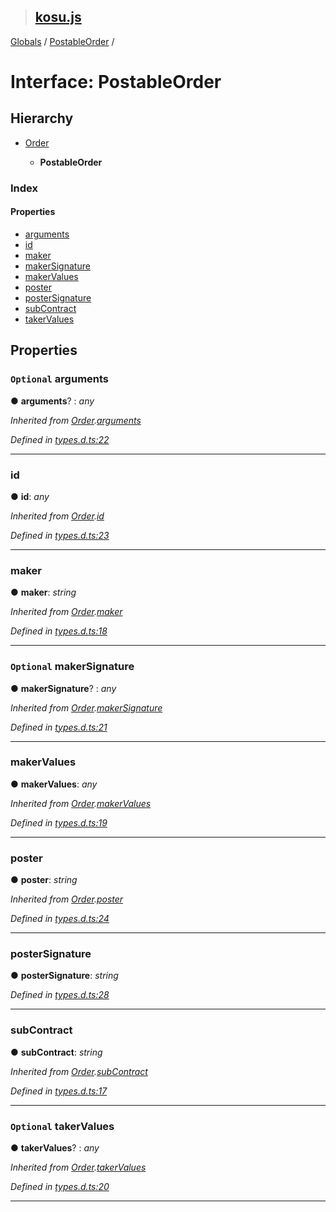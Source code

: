 > ## [kosu.js](../README.md)

[Globals](../globals.md) / [PostableOrder](postableorder.md) /

# Interface: PostableOrder

## Hierarchy

-   [Order](order.md)

    -   **PostableOrder**

### Index

#### Properties

-   [arguments](postableorder.md#optional-arguments)
-   [id](postableorder.md#id)
-   [maker](postableorder.md#maker)
-   [makerSignature](postableorder.md#optional-makersignature)
-   [makerValues](postableorder.md#makervalues)
-   [poster](postableorder.md#poster)
-   [posterSignature](postableorder.md#postersignature)
-   [subContract](postableorder.md#subcontract)
-   [takerValues](postableorder.md#optional-takervalues)

## Properties

### `Optional` arguments

● **arguments**? : _any_

_Inherited from [Order](order.md).[arguments](order.md#optional-arguments)_

_Defined in [types.d.ts:22](https://github.com/ParadigmFoundation/kosu-monorepo/blob/4c58673/packages/kosu.js/src/types.d.ts#L22)_

---

### id

● **id**: _any_

_Inherited from [Order](order.md).[id](order.md#id)_

_Defined in [types.d.ts:23](https://github.com/ParadigmFoundation/kosu-monorepo/blob/4c58673/packages/kosu.js/src/types.d.ts#L23)_

---

### maker

● **maker**: _string_

_Inherited from [Order](order.md).[maker](order.md#maker)_

_Defined in [types.d.ts:18](https://github.com/ParadigmFoundation/kosu-monorepo/blob/4c58673/packages/kosu.js/src/types.d.ts#L18)_

---

### `Optional` makerSignature

● **makerSignature**? : _any_

_Inherited from [Order](order.md).[makerSignature](order.md#optional-makersignature)_

_Defined in [types.d.ts:21](https://github.com/ParadigmFoundation/kosu-monorepo/blob/4c58673/packages/kosu.js/src/types.d.ts#L21)_

---

### makerValues

● **makerValues**: _any_

_Inherited from [Order](order.md).[makerValues](order.md#makervalues)_

_Defined in [types.d.ts:19](https://github.com/ParadigmFoundation/kosu-monorepo/blob/4c58673/packages/kosu.js/src/types.d.ts#L19)_

---

### poster

● **poster**: _string_

_Inherited from [Order](order.md).[poster](order.md#poster)_

_Defined in [types.d.ts:24](https://github.com/ParadigmFoundation/kosu-monorepo/blob/4c58673/packages/kosu.js/src/types.d.ts#L24)_

---

### posterSignature

● **posterSignature**: _string_

_Defined in [types.d.ts:28](https://github.com/ParadigmFoundation/kosu-monorepo/blob/4c58673/packages/kosu.js/src/types.d.ts#L28)_

---

### subContract

● **subContract**: _string_

_Inherited from [Order](order.md).[subContract](order.md#subcontract)_

_Defined in [types.d.ts:17](https://github.com/ParadigmFoundation/kosu-monorepo/blob/4c58673/packages/kosu.js/src/types.d.ts#L17)_

---

### `Optional` takerValues

● **takerValues**? : _any_

_Inherited from [Order](order.md).[takerValues](order.md#optional-takervalues)_

_Defined in [types.d.ts:20](https://github.com/ParadigmFoundation/kosu-monorepo/blob/4c58673/packages/kosu.js/src/types.d.ts#L20)_

---
